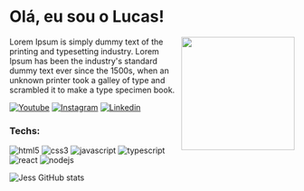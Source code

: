 # Olá, eu sou o Lucas!

<img src="https://placehold.co/200x100" width="200px" align="right" >
  <p align="left">
Lorem Ipsum is simply dummy text of the printing and typesetting industry. Lorem Ipsum has been the industry's standard dummy text ever since the 1500s, when an unknown printer took a galley of type and scrambled it to make a type specimen book.
  </p>

[![Youtube](https://img.shields.io/badge/YouTube-FF0000?style=for-the-badge&logo=youtube&logoColor=white)](https://www.youtube.com/c/jesscoderoficial)
[![Instagram](https://img.shields.io/badge/Instagram-E4405F?style=for-the-badge&logo=instagram&logoColor=white)](https://www.instagram.com/jess.coder/)
[![Linkedin](https://img.shields.io/badge/LinkedIn-0077B5?style=for-the-badge&logo=linkedin&logoColor=white)](https://www.linkedin.com/in/jessicamedeirospocarli/)

### Techs:

![html5](https://img.shields.io/badge/HTML5-E34F26?style=for-the-badge&logo=html5&logoColor=white)
![css3](https://img.shields.io/badge/CSS3-1572B6?style=for-the-badge&logo=css3&logoColor=white)
![javascript](https://img.shields.io/badge/JavaScript-323330?style=for-the-badge&logo=javascript&logoColor=F7DF1E)
![typescript](https://img.shields.io/badge/TypeScript-007ACC?style=for-the-badge&logo=typescript&logoColor=white)
![react](https://img.shields.io/badge/React-20232A?style=for-the-badge&logo=react&logoColor=61DAFB)
![nodejs](https://img.shields.io/badge/Node%20js-339933?style=for-the-badge&logo=nodedotjs&logoColor=white)

![Jess GitHub stats](https://github-readme-stats.vercel.app/api?username=jessicamedeirosp&show_icons=true&theme=radical)
